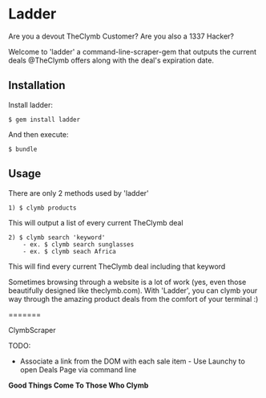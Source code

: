 # Ladder

Are you a devout TheClymb Customer?
Are you also a 1337 Hacker?

Welcome to 'ladder' a command-line-scraper-gem that outputs the current deals @TheClymb offers along with the deal's expiration date. 

## Installation


Install ladder:

    $ gem install ladder

And then execute:

    $ bundle

## Usage

There are only 2 methods used by 'ladder'

	1) $ clymb products

This will output a list of every current TheClymb deal

	2) $ clymb search 'keyword'
		- ex. $ clymb search sunglasses
		- ex. $ clymb seach Africa

This will find every current TheClymb deal including that keyword

Sometimes browsing through a website is a lot of work (yes, even those beautifully designed like theclymb.com). With 'Ladder', you can clymb your way through the amazing product deals from the comfort of your terminal :)</br>

=======

ClymbScraper

TODO: 
 - Associate a link from the DOM with each sale item
 		- Use Launchy to open Deals Page via command line

<html>
 <strong>Good  Things  Come  To  Those  Who  Clymb</strong>
</html>
